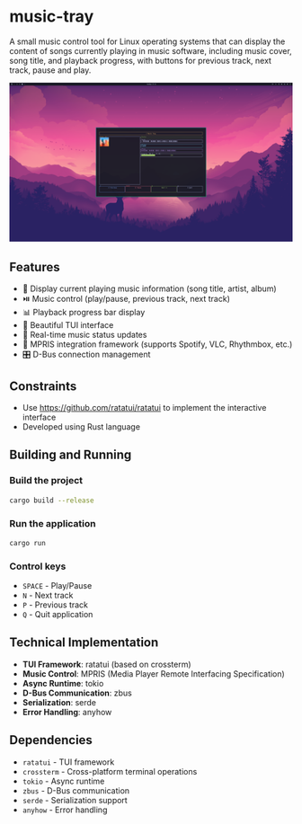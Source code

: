 # music-tray

A small music control tool for Linux operating systems that can display the content of songs currently playing in music software, including music cover, song title, and playback progress, with buttons for previous track, next track, pause and play.


![screen](docs/screenshot-2025-10-12_17-31-45.png)

## Features
- 🎵 Display current playing music information (song title, artist, album)
- ⏯️ Music control (play/pause, previous track, next track)
- 📊 Playback progress bar display
- 🎨 Beautiful TUI interface
- 🔄 Real-time music status updates
- 🔌 MPRIS integration framework (supports Spotify, VLC, Rhythmbox, etc.)
- 🎛️ D-Bus connection management

## Constraints
- Use https://github.com/ratatui/ratatui to implement the interactive interface
- Developed using Rust language

## Building and Running

### Build the project
```bash
cargo build --release
```

### Run the application
```bash
cargo run
```

### Control keys
- `SPACE` - Play/Pause
- `N` - Next track
- `P` - Previous track
- `Q` - Quit application

## Technical Implementation

- **TUI Framework**: ratatui (based on crossterm)
- **Music Control**: MPRIS (Media Player Remote Interfacing Specification)
- **Async Runtime**: tokio
- **D-Bus Communication**: zbus
- **Serialization**: serde
- **Error Handling**: anyhow

## Dependencies

- `ratatui` - TUI framework
- `crossterm` - Cross-platform terminal operations
- `tokio` - Async runtime
- `zbus` - D-Bus communication
- `serde` - Serialization support
- `anyhow` - Error handling
